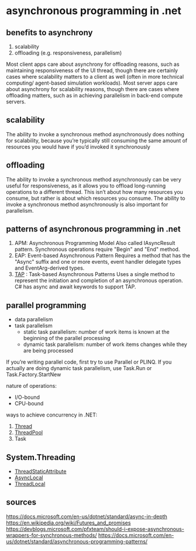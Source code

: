 # asynchronous programming in .net

## benefits to asynchrony
1. scalability
2. offloading (e.g. responsiveness, parallelism)

Most client apps care about asynchrony for offloading reasons, such as maintaining responsiveness of the UI thread, though there are certainly cases where scalability matters to a client as well (often in more technical computing/ agent-based simulation workloads).
Most server apps care about asynchrony for scalability reasons, though there are cases where offloading matters, such as in achieving parallelism in back-end compute servers.

## scalability
The ability to invoke a synchronous method asynchronously does nothing for scalability, because you’re typically still consuming the same amount of resources you would have if you’d invoked it synchronously

## offloading
The ability to invoke a synchronous method asynchronously can be very useful for responsiveness, as it allows you to offload long-running operations to a different thread. This isn’t about how many resources you consume, but rather is about which resources you consume.
The ability to invoke a synchronous method asynchronously is also important for parallelism.


## patterns of asynchronous programming in .net
1. APM: Asynchronous Programming Model
Also called IAsyncResult pattern. Synchronous operations require "Begin" and "End" method.
2. EAP: Event-based Asynchronous Pattern
Requires a method that has the "Async" suffix and one or more events, event handler delegate types and EventArg-derived types.
3. [TAP](TAP) : Task-based Asynchronous Patterns
Uses a single method to represent the initiation and completion of an asynchronous operation. C# has async and  await keywords to support TAP.


## parallel programming
- data parallelism
- task parallelism
  - static task parallelism: number of work items is known at the beginning of the parallel processing
  - dynamic task parallelism: number of work items changes while they are being processed

If you’re writing parallel code, first try to use Parallel or PLINQ. If you actually are doing dynamic task parallelism, use Task.Run or Task.Factory.StartNew

nature of operations:
- I/O-bound
- CPU-bound


ways to achieve concurrency in .NET:
1. [Thread](Thread)
2. [ThreadPool](ThreadPool)
3. Task


## System.Threading
- [ThreadStaticAttribute](ThreadStaticAttribute)
- [AsyncLocal](AsyncLocal)
- [ThreadLocal](ThreadLocal)

## sources
https://docs.microsoft.com/en-us/dotnet/standard/async-in-depth
https://en.wikipedia.org/wiki/Futures_and_promises
https://devblogs.microsoft.com/pfxteam/should-i-expose-asynchronous-wrappers-for-synchronous-methods/
https://docs.microsoft.com/en-us/dotnet/standard/asynchronous-programming-patterns/

